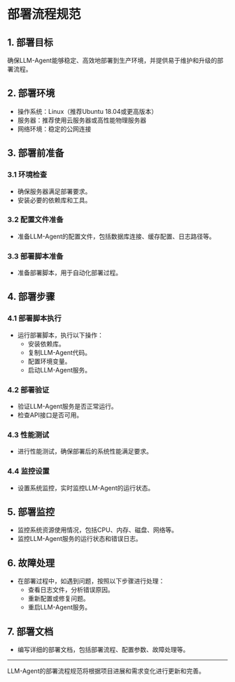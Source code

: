 # 部署流程规范

## 1. 部署目标

确保LLM-Agent能够稳定、高效地部署到生产环境，并提供易于维护和升级的部署流程。

## 2. 部署环境

- 操作系统：Linux（推荐Ubuntu 18.04或更高版本）
- 服务器：推荐使用云服务器或高性能物理服务器
- 网络环境：稳定的公网连接

## 3. 部署前准备

### 3.1 环境检查

- 确保服务器满足部署要求。
- 安装必要的依赖库和工具。

### 3.2 配置文件准备

- 准备LLM-Agent的配置文件，包括数据库连接、缓存配置、日志路径等。

### 3.3 部署脚本准备

- 准备部署脚本，用于自动化部署过程。

## 4. 部署步骤

### 4.1 部署脚本执行

- 运行部署脚本，执行以下操作：
  - 安装依赖库。
  - 复制LLM-Agent代码。
  - 配置环境变量。
  - 启动LLM-Agent服务。

### 4.2 部署验证

- 验证LLM-Agent服务是否正常运行。
- 检查API接口是否可用。

### 4.3 性能测试

- 进行性能测试，确保部署后的系统性能满足要求。

### 4.4 监控设置

- 设置系统监控，实时监控LLM-Agent的运行状态。

## 5. 部署监控

- 监控系统资源使用情况，包括CPU、内存、磁盘、网络等。
- 监控LLM-Agent服务的运行状态和错误日志。

## 6. 故障处理

- 在部署过程中，如遇到问题，按照以下步骤进行处理：
  - 查看日志文件，分析错误原因。
  - 重新配置或修复问题。
  - 重启LLM-Agent服务。

## 7. 部署文档

- 编写详细的部署文档，包括部署流程、配置参数、故障处理等。

---

LLM-Agent的部署流程规范将根据项目进展和需求变化进行更新和完善。